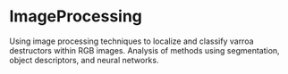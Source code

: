 # ImageProcessing

Using image processing techniques to localize and classify varroa destructors within RGB images. Analysis of methods using segmentation, object descriptors, and neural networks.